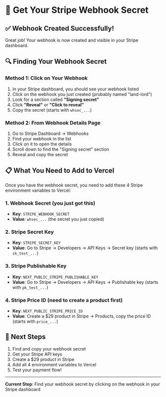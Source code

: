 # 🔑 Get Your Stripe Webhook Secret

## ✅ Webhook Created Successfully!
Great job! Your webhook is now created and visible in your Stripe dashboard.

## 🔍 Finding Your Webhook Secret

### Method 1: Click on Your Webhook
1. In your Stripe dashboard, you should see your webhook listed
2. Click on the webhook you just created (probably named "land-lord")
3. Look for a section called **"Signing secret"**
4. Click **"Reveal"** or **"Click to reveal"**
5. Copy the secret (starts with `whsec_...`)

### Method 2: From Webhook Details Page
1. Go to Stripe Dashboard → Webhooks
2. Find your webhook in the list
3. Click on it to open the details
4. Scroll down to find the "Signing secret" section
5. Reveal and copy the secret

## 📋 What You Need to Add to Vercel
Once you have the webhook secret, you need to add these 4 Stripe environment variables to Vercel:

### 1. Webhook Secret (you just got this)
- **Key**: `STRIPE_WEBHOOK_SECRET`
- **Value**: `whsec_...` (the secret you just copied)

### 2. Stripe Secret Key
- **Key**: `STRIPE_SECRET_KEY`
- **Value**: Go to Stripe → Developers → API Keys → Secret key (starts with `sk_test_...`)

### 3. Stripe Publishable Key
- **Key**: `NEXT_PUBLIC_STRIPE_PUBLISHABLE_KEY`
- **Value**: Go to Stripe → Developers → API Keys → Publishable key (starts with `pk_test_...`)

### 4. Stripe Price ID (need to create a product first)
- **Key**: `NEXT_PUBLIC_STRIPE_PRICE_ID`
- **Value**: Create a $29 product in Stripe → Products, copy the price ID (starts with `price_...`)

## 🚀 Next Steps
1. Find and copy your webhook secret
2. Get your Stripe API keys
3. Create a $29 product in Stripe
4. Add all 4 environment variables to Vercel
5. Test your payment flow!

---

**Current Step**: Find your webhook secret by clicking on the webhook in your Stripe dashboard
